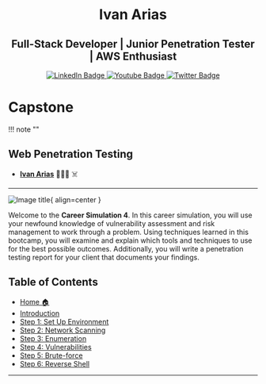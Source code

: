 <div align="center"><h1>Ivan Arias</h1></div>
<div align="center"><h2>Full-Stack Developer | Junior Penetration Tester | AWS Enthusiast</h2></div>

<div id="badges" align="center">
  <a href="https://www.linkedin.com/in/hcoco1/">
    <img src="https://img.shields.io/badge/LinkedIn-blue?style=for-the-badge&logo=linkedin&logoColor=white" alt="LinkedIn Badge"/>
  </a>
  <a href="https://www.youtube.com/channel/UCban0ilP3jBC9rdmL-fPy_Q">
    <img src="https://img.shields.io/badge/YouTube-red?style=for-the-badge&logo=youtube&logoColor=white" alt="Youtube Badge"/>
  </a>
  <a href="https://twitter.com/hcoco1">
    <img src="https://img.shields.io/badge/Twitter-blue?style=for-the-badge&logo=twitter&logoColor=white" alt="Twitter Badge"/>
  </a>
</div>  



# Capstone

!!! note ""

## Web Penetration Testing


- [**Ivan Arias**](http://www.hcoco1.com) 🧑🏻‍💻 ☠️




---

![Image title](https://images.unsplash.com/flagged/photo-1560854350-13c0b47a3180?q=80&w=1142&auto=format&fit=crop&ixlib=rb-4.0.3&ixid=M3wxMjA3fDB8MHxwaG90by1wYWdlfHx8fGVufDB8fHx8fA%3D%3D){ align=center }

Welcome to the **Career Simulation 4**. In this career simulation, you will use your newfound knowledge of vulnerability assessment and risk management to work through a problem. Using techniques learned in this bootcamp, you will examine and explain which tools and techniques to use for the best possible outcomes. Additionally, you will write a penetration testing report for your client that documents your findings.

## Table of Contents

- [Home 🏠](index.md)
- [Introduction](2-instructions.md)
- [Step 1: Set Up Environment](challenge_1.md)
- [Step 2: Network Scanning](challenge_2.md)
- [Step 3: Enumeration](challenge_3.md)
- [Step 4: Vulnerabilities](challenge_4.md)
- [Step 5: Brute-force](challenge_5.md)
- [Step 6: Reverse Shell](challenge_6.md)



---


